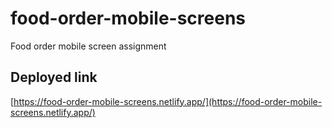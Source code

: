 # food-order-mobile-screens
Food order mobile screen assignment 
## Deployed link
[https://food-order-mobile-screens.netlify.app/](https://food-order-mobile-screens.netlify.app/)
